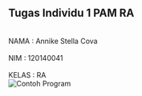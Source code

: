 <h2>Tugas Individu 1 PAM RA</h2>

<br>NAMA   : Annike Stella Cova</br>
<br>NIM    : 120140041</br>
<br>KELAS  : RA<br>
<img src="Tugas1PAM/soal.png" alt="Contoh Program" class="inline"/>
